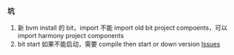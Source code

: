 ### 坑

1. 新 bvm install 的 bit，import 不能 import old bit project compoents，可以 import harmony project components
2. bit start 如果不能启动，需要 compile then start or down version [Issues](https://github.com/teambit/bit/issues/4522)